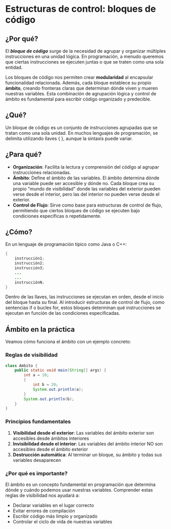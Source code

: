# Estructuras de control: bloques de código

## ¿Por qué?

El ***bloque de código*** surge de la necesidad de agrupar y organizar múltiples instrucciones en una unidad lógica. En programación, a menudo queremos que ciertas instrucciones se ejecuten juntas o que se traten como una sola entidad.

Los bloques de código nos permiten crear **modularidad** al encapsular funcionalidad relacionada. Además, cada bloque establece su propio **ámbito**, creando fronteras claras que determinan dónde viven y mueren nuestras variables. Esta combinación de agrupación lógica y control de ámbito es fundamental para escribir código organizado y predecible.

## ¿Qué?

Un bloque de código es un conjunto de instrucciones agrupadas que se tratan como una sola unidad. En muchos lenguajes de programación, se delimita utilizando llaves { }, aunque la sintaxis puede variar.

## ¿Para qué?

- **Organización**: Facilita la lectura y comprensión del código al agrupar instrucciones relacionadas.
- **Ámbito**: Define el ámbito de las variables. El ámbito determina dónde una variable puede ser accesible y dónde no. Cada bloque crea su propio "mundo de visibilidad" donde las variables del exterior pueden verse desde el interior, pero las del interior no pueden verse desde el exterior.
- **Control de Flujo**: Sirve como base para estructuras de control de flujo, permitiendo que ciertos bloques de código se ejecuten bajo condiciones específicas o repetidamente.

## ¿Cómo?

En un lenguaje de programación típico como Java o C++:

```java
{
    instrucción1;
    instrucción2;
    instrucción3;
    ...
    ...
    instrucciónN;
}
```

Dentro de las llaves, las instrucciones se ejecutan en orden, desde el inicio del bloque hasta su final. Al introducir estructuras de control de flujo, como sentencias if o bucles for, estos bloques determinan qué instrucciones se ejecutan en función de las condiciones especificadas.

## Ámbito en la práctica

Veamos cómo funciona el ámbito con un ejemplo concreto:

### Reglas de visibilidad

```java
class Ambito {
    public static void main(String[] args) {
        int a = 10;
        {
            int b = 20;
            System.out.println(a);
        }
        System.out.println(b);
    }
}
```

### Principios fundamentales

1. **Visibilidad desde el exterior**: Las variables del ámbito exterior son accesibles desde ámbitos interiores
2. **Invisibilidad desde el interior**: Las variables del ámbito interior NO son accesibles desde el ámbito exterior
3. **Destrucción automática**: Al terminar un bloque, su ámbito y todas sus variables desaparecen

### ¿Por qué es importante?

El ámbito es un concepto fundamental en programación que determina dónde y cuándo podemos usar nuestras variables. Comprender estas reglas de visibilidad nos ayudará a:

- Declarar variables en el lugar correcto
- Evitar errores de compilación
- Escribir código más limpio y organizado
- Controlar el ciclo de vida de nuestras variables
